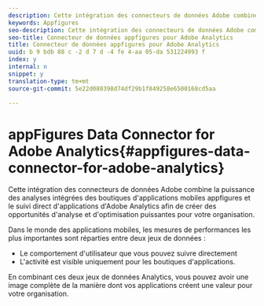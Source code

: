 ```yaml
---
description: Cette intégration des connecteurs de données Adobe combine la puissance des analyses intégrées des boutiques d'applications mobiles appfigures et le suivi direct d'applications d'Adobe Analytics afin de créer des opportunités d'analyse et d'optimisation puissantes pour votre organisation.
keywords: Appfigures
seo-description: Cette intégration des connecteurs de données Adobe combine la puissance des analyses intégrées des boutiques d'applications mobiles appfigures et le suivi direct d'applications d'Adobe Analytics afin de créer des opportunités d'analyse et d'optimisation puissantes pour votre organisation.
seo-title: Connecteur de données appfigures pour Adobe Analytics
title: Connecteur de données appfigures pour Adobe Analytics
uuid: b 9 bdb 88 c -2 d 7 d -4 fe 4-aa 05-da 531224993 f
index: y
internal: n
snippet: y
translation-type: tm+mt
source-git-commit: 5e22d080398d74df29b1f849258e6500168cd5aa

---
```



# appFigures Data Connector for Adobe Analytics{#appfigures-data-connector-for-adobe-analytics}

Cette intégration des connecteurs de données Adobe combine la puissance des analyses intégrées des boutiques d'applications mobiles appfigures et le suivi direct d'applications d'Adobe Analytics afin de créer des opportunités d'analyse et d'optimisation puissantes pour votre organisation.

Dans le monde des applications mobiles, les mesures de performances les plus importantes sont réparties entre deux jeux de données :

* Le comportement d'utilisateur que vous pouvez suivre directement
* L'activité est visible uniquement pour les boutiques d'applications.

En combinant ces deux jeux de données Analytics, vous pouvez avoir une image complète de la manière dont vos applications créent une valeur pour votre organisation.
